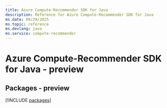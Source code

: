 ```yaml
---
title: Azure Compute-Recommender SDK for Java
description: Reference for Azure Compute-Recommender SDK for Java
ms.date: 09/29/2025
ms.topic: reference
ms.devlang: java
ms.service: compute-recommender
---
```

# Azure Compute-Recommender SDK for Java - preview
## Packages - preview
[!INCLUDE [packages](compute-recommender-index.md)]